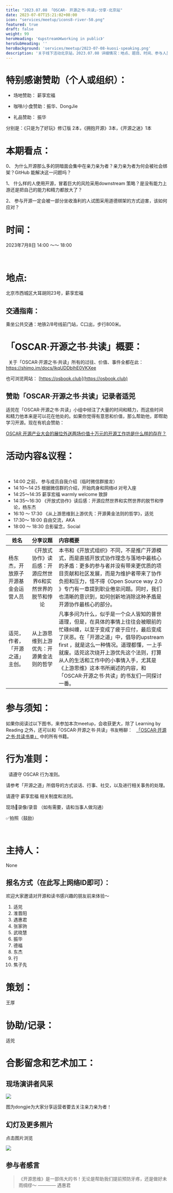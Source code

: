 ```yaml
---
title: "2023.07.08 「OSCAR· 开源之书·共读」·分享·北京站"
date: 2023-07-07T15:21:02+08:00
icon: "services/meetup/icons8-river-50.png"
featured: true
draft: false
weight: 99
heroHeading: '《upstream》《working in public》'
heroSubHeading: ''
heroBackground: 'services/meetup/2023-07-08-kuosi-speaking.png'
description: '关于线下活动北京站，2023.07.08 详细情况：地点、题目、时间、参与人员。'
---
```



# 特别感谢赞助（个人或组织）：

* 场地赞助：  薪享宏福
 
* 咖啡/小食赞助：振华、DongJie

* 礼品赞助： 振华

分别是：《只是为了好玩》修订版 2本，《拥抱开源》3本，《开源之迷》1本
  

# 本期看点：

0、 为什么开源那么多的阴暗面会集中在亲力亲为者？亲力亲为者为何会被社会绑架？GitHub 能解决这一问题吗？

1、 什么样的人使用开源，冒着巨大的风险采用downstream 策略？是没有能力上游还是把自己的能力和精力都放大了？

2、 参与开源一定会被一部分坐收渔利的人试图采用道德绑架的方式迫害，该如何应对？

# 时间：

2023年7月8日 14:00 ～～ 18:00 

 
# 地点: 

北京市西城区大耳胡同23号，薪享宏福


## 交通指南：


乘坐公共交通：地铁2/8号线前门站，C口出，步行800米。

# 「OSCAR·开源之书·共读」概要：
 
关于「OSCAR·开源之书·共读」所有的过往、价值、事件全都在此：
 
https://shimo.im/docs/lkqUDDblhE0VKXee

也可浏览网站： [https://osbook.club](https://osbook.club)

## 赞助「OSCAR·开源之书·共读」记录者适兕

适兕在「OSCAR·开源之书·共读」小组中倾注了大量的时间和精力，而这些时间和精力他本来是可以花在他处的。如果你觉得有意思和价值，那么帮助他，即帮助学习开源。现在有机会赞助：

[OSCAR 开源产业大会的展位外送两场价值十万元的开源工作坊是什么样的存在？](https://opensourceway.community/posts/the_way_of_open_source/kuosi-offer-os-culture-workshop/)



# 活动内容&议程：
 
- 14:00 之前， 参与成员自我介绍（临时微信群接龙）
- 14:10～14:25  根据微信群的介绍，开始肉身和网络id 对号入座
- 14:25～14:35  薪享宏福  warmly welcome 致辞
- 14:35～16:30 《开放式协作》读后感：开源应然世界和实然世界的脱节和悖论，杨东杰
- 16:10 ～ 17:30 《从上游思维到上游优先：开源黄金法则的哲学》，适兕
- 17:30～ 18:00 自由交流，AKA 
- 18:00 ～ 18:30 合影留念，Social
 

|姓名	|分享议题	|内容概要
|--------------|:-------------:|:---------|
|杨东杰，开放原子开源基金会运营人员|《开放式协作》读后感：开源应然世界6和实然世界的脱节和悖论|本书和《开放式组织》不同，不是推广开源模式，而是直插开放式协作理念与落地中最核心的矛盾：更多的参与者并没有带来更优质的项目贡献和社区发展，而是为维护者带来了协作负担和压力，怪不得《Open Source  way 2.0 》专门有一章提到职业倦怠问题。同时，我们也清晰的意识到，如何创新地消除这种矛盾是开源协作最核心的部分。
|适兕，作者，「开源之道」主创。|	 从上游思维到上游优先：开源黄金法则的哲学	|凡事多问为什么，似乎是一个众人皆知的普世道理，但是，在具体的事情上往往会被眼前的忙碌纠缠，以至于变成了疲于应付，最后变成了厌恶。在「开源之道」中，倡导的upstream first ，就是这么一种情况。道理都懂，一上手就废。适兕这次绕开上游优先这个法则，打算从人的生活和工作中的小事情入手，尤其是《上游思维》这本书所阐述的内容，和「OSCAR·开源之书·共读」的书友们一同探讨一番。|

# 参与须知：

如果你阅读过以下图书，来参加本次meetup，会收获更大，除了 Learning by Reading 之外，还可以和「OSCAR·开源之书·共读」书友畅聊：
 
[「OSCAR·开源之书·共读书单」](https://osbook.club/work/) 中的所有书籍。


# 行为准则：
 
请遵守 OSCAR 行为准则。

请参考「开源之道」所倡导的方式谈话、行事、社交，以及进行相关事务的处理。

请遵守 薪享宏福 相关制度和法则。

现场🚫录像/录音 （如有需要，请和当事人做沟通）

✅拍照（鼓励）

 
# 主持人：

None

## 报名方式（在此写上网络ID即可）：

欢迎大家邀请对开源和读书感兴趣的朋友前来体验～ 

1. 适兕
2. 淮晋阳
3. 遇惠君
4. 张家驹
5. 武晓慧
6. 振华
7. 德福
8. 东杰
9. 行
10. 焦子先


# 策划：

王厚
 
# 协助/记录：

适兕

# 合影留念和艺术加工：

## 现场演讲者风采


![](/images/meetup/2023-07-08-dongjie-sharing.jpeg)

图为dongjie为大家分享运营者要去关注亲力亲为者！

## 幻灯及更多照片

点击图片浏览

[![](/images/meetup/2023-07-08-all.jpeg)](https://1drv.ms/p/s!Arg2k_5HJFrbgfArv5AkLIDMGmizmw?e=iN87VD)

## 参与者感言

> 《开源思维》是一部伟大的书！无论是帮助我们提前预防牙疼，还是做好未雨绸缪～
>   ———— 遇惠君